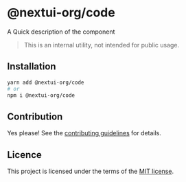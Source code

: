 # @nextui-org/code

A Quick description of the component

> This is an internal utility, not intended for public usage.

## Installation

```sh
yarn add @nextui-org/code
# or
npm i @nextui-org/code
```

## Contribution

Yes please! See the
[contributing guidelines](https://github.com/nextui-org/nextui/blob/master/CONTRIBUTING.md)
for details.

## Licence

This project is licensed under the terms of the
[MIT license](https://github.com/nextui-org/nextui/blob/master/LICENSE).
